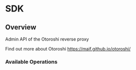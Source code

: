 # SDK

## Overview

Admin API of the Otoroshi reverse proxy

Find out more about Otoroshi
<https://maif.github.io/otoroshi/>
### Available Operations

